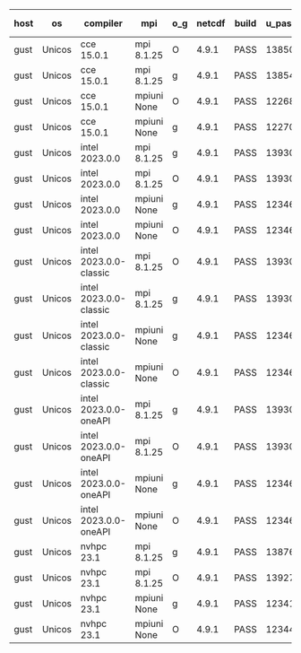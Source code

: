 

| host     | os       | compiler                              | mpi                      | o_g        | netcdf        | build       | u_pass          | u_fail          | s_pass            | s_fail            | e_pass             | e_fail             | nuopc_pass       | nuopc_fail       | artifacts link          |
|----------|----------|---------------------------------------|--------------------------|------------|---------------|-------------|-----------------|-----------------|-------------------|-------------------|--------------------|--------------------|------------------|------------------|-------------------------|
| gust | Unicos | cce 15.0.1 | mpi 8.1.25  | O | 4.9.1  | PASS | 13850 | 80 | 49 | 0 | 81 | 0 | 51 | 1 | <a href="https://github.com/esmf-org/esmf-test-artifacts/tree/77aaeda27994c6dbe62c86db72ee937074817061/feature_bopt_g_flags/cce/15.0.1/O/mpi/8.1.25" target="_blank">77aaeda</a> | 
| gust | Unicos | cce 15.0.1 | mpi 8.1.25  | g | 4.9.1  | PASS | 13854 | 76 | 49 | 0 | 81 | 0 | 51 | 1 | <a href="https://github.com/esmf-org/esmf-test-artifacts/tree/b4730a028a97ef21c997192ef599d7de6d67b3a3/feature_bopt_g_flags/cce/15.0.1/g/mpi/8.1.25" target="_blank">b4730a0</a> | 
| gust | Unicos | cce 15.0.1 | mpiuni None  | O | 4.9.1  | PASS | 12268 | 78 | 8 | 0 | 44 | 0 | None | None | <a href="https://github.com/esmf-org/esmf-test-artifacts/tree/cc8e65871ff07cccf20496524fc601bb8b47bd87/feature_bopt_g_flags/cce/15.0.1/O/mpiuni/None" target="_blank">cc8e658</a> | 
| gust | Unicos | cce 15.0.1 | mpiuni None  | g | 4.9.1  | PASS | 12270 | 76 | 8 | 0 | 44 | 0 | None | None | <a href="https://github.com/esmf-org/esmf-test-artifacts/tree/70dbc9fe07da426f4136f1e813862842e944d80a/feature_bopt_g_flags/cce/15.0.1/g/mpiuni/None" target="_blank">70dbc9f</a> | 
| gust | Unicos | intel 2023.0.0 | mpi 8.1.25  | g | 4.9.1  | PASS | 13930 | 0 | 49 | 0 | 81 | 0 | 52 | 0 | <a href="https://github.com/esmf-org/esmf-test-artifacts/tree/57c8df6925eab4cbff95ccf1d66838d4c923e711/feature_bopt_g_flags/intel/2023.0.0/g/mpi/8.1.25" target="_blank">57c8df6</a> | 
| gust | Unicos | intel 2023.0.0 | mpi 8.1.25  | O | 4.9.1  | PASS | 13930 | 0 | 49 | 0 | 81 | 0 | 52 | 0 | <a href="https://github.com/esmf-org/esmf-test-artifacts/tree/e0c4926a0f732a9e1090b315d36457016375dd1b/feature_bopt_g_flags/intel/2023.0.0/O/mpi/8.1.25" target="_blank">e0c4926</a> | 
| gust | Unicos | intel 2023.0.0 | mpiuni None  | g | 4.9.1  | PASS | 12346 | 0 | 8 | 0 | 44 | 0 | None | None | <a href="https://github.com/esmf-org/esmf-test-artifacts/tree/c4cf43031a7d704a036a9f6ac10e77754d487a7e/feature_bopt_g_flags/intel/2023.0.0/g/mpiuni/None" target="_blank">c4cf430</a> | 
| gust | Unicos | intel 2023.0.0 | mpiuni None  | O | 4.9.1  | PASS | 12346 | 0 | 8 | 0 | 44 | 0 | None | None | <a href="https://github.com/esmf-org/esmf-test-artifacts/tree/b21fa84f9eeebf114cf0afc90a2362151e21f63a/feature_bopt_g_flags/intel/2023.0.0/O/mpiuni/None" target="_blank">b21fa84</a> | 
| gust | Unicos | intel 2023.0.0-classic | mpi 8.1.25  | O | 4.9.1  | PASS | 13930 | 0 | 49 | 0 | 81 | 0 | 52 | 0 | <a href="https://github.com/esmf-org/esmf-test-artifacts/tree/af4abfc5fd4b23d602063a16de1f7f9f4f6c95d5/feature_bopt_g_flags/intel/2023.0.0-classic/O/mpi/8.1.25" target="_blank">af4abfc</a> | 
| gust | Unicos | intel 2023.0.0-classic | mpi 8.1.25  | g | 4.9.1  | PASS | 13930 | 0 | 49 | 0 | 81 | 0 | 52 | 0 | <a href="https://github.com/esmf-org/esmf-test-artifacts/tree/d5144df1148747979ba7f5ad62e09432881ed4d0/feature_bopt_g_flags/intel/2023.0.0-classic/g/mpi/8.1.25" target="_blank">d5144df</a> | 
| gust | Unicos | intel 2023.0.0-classic | mpiuni None  | g | 4.9.1  | PASS | 12346 | 0 | 8 | 0 | 44 | 0 | None | None | <a href="https://github.com/esmf-org/esmf-test-artifacts/tree/363dc855aea882f7ca412359efd41ab482e190d6/feature_bopt_g_flags/intel/2023.0.0-classic/g/mpiuni/None" target="_blank">363dc85</a> | 
| gust | Unicos | intel 2023.0.0-classic | mpiuni None  | O | 4.9.1  | PASS | 12346 | 0 | 8 | 0 | 44 | 0 | None | None | <a href="https://github.com/esmf-org/esmf-test-artifacts/tree/79d3a26a9cea200a998b816df597726d3edd7854/feature_bopt_g_flags/intel/2023.0.0-classic/O/mpiuni/None" target="_blank">79d3a26</a> | 
| gust | Unicos | intel 2023.0.0-oneAPI | mpi 8.1.25  | g | 4.9.1  | PASS | 13930 | 0 | 49 | 0 | 81 | 0 | 40 | 12 | <a href="https://github.com/esmf-org/esmf-test-artifacts/tree/b09904e88af41ee164d3068657e01455f4f5727e/feature_bopt_g_flags/intel/2023.0.0-oneAPI/g/mpi/8.1.25" target="_blank">b09904e</a> | 
| gust | Unicos | intel 2023.0.0-oneAPI | mpi 8.1.25  | O | 4.9.1  | PASS | 13930 | 0 | 48 | 1 | 81 | 0 | 40 | 12 | <a href="https://github.com/esmf-org/esmf-test-artifacts/tree/cd0d7eca4a2db515dcf10c2056640384e1246642/feature_bopt_g_flags/intel/2023.0.0-oneAPI/O/mpi/8.1.25" target="_blank">cd0d7ec</a> | 
| gust | Unicos | intel 2023.0.0-oneAPI | mpiuni None  | g | 4.9.1  | PASS | 12346 | 0 | 8 | 0 | 44 | 0 | None | None | <a href="https://github.com/esmf-org/esmf-test-artifacts/tree/e8d45026ca84f7326f8a820902e40b0be5dd6387/feature_bopt_g_flags/intel/2023.0.0-oneAPI/g/mpiuni/None" target="_blank">e8d4502</a> | 
| gust | Unicos | intel 2023.0.0-oneAPI | mpiuni None  | O | 4.9.1  | PASS | 12346 | 0 | 8 | 0 | 44 | 0 | None | None | <a href="https://github.com/esmf-org/esmf-test-artifacts/tree/167af500aa7ccf7dc411b1a4afdabb2c54f2aa59/feature_bopt_g_flags/intel/2023.0.0-oneAPI/O/mpiuni/None" target="_blank">167af50</a> | 
| gust | Unicos | nvhpc 23.1 | mpi 8.1.25  | g | 4.9.1  | PASS | 13876 | 54 | 47 | 2 | 79 | 2 | 45 | 7 | <a href="https://github.com/esmf-org/esmf-test-artifacts/tree/3ed28f5ebdcb982f5e1db0d5f6a60e7089203092/feature_bopt_g_flags/nvhpc/23.1/g/mpi/8.1.25" target="_blank">3ed28f5</a> | 
| gust | Unicos | nvhpc 23.1 | mpi 8.1.25  | O | 4.9.1  | PASS | 13927 | 3 | 49 | 0 | 81 | 0 | 45 | 7 | <a href="https://github.com/esmf-org/esmf-test-artifacts/tree/3a346e1310515cd83c080a1046c18ccb19d593eb/feature_bopt_g_flags/nvhpc/23.1/O/mpi/8.1.25" target="_blank">3a346e1</a> | 
| gust | Unicos | nvhpc 23.1 | mpiuni None  | g | 4.9.1  | PASS | 12341 | 5 | 6 | 2 | 44 | 0 | None | None | <a href="https://github.com/esmf-org/esmf-test-artifacts/tree/7018f3fbc9da2780a71880b873052e4d7f2ba04c/feature_bopt_g_flags/nvhpc/23.1/g/mpiuni/None" target="_blank">7018f3f</a> | 
| gust | Unicos | nvhpc 23.1 | mpiuni None  | O | 4.9.1  | PASS | 12344 | 2 | 8 | 0 | 44 | 0 | None | None | <a href="https://github.com/esmf-org/esmf-test-artifacts/tree/cb7913651dc989970651f1c4bc2a02540ff8c1df/feature_bopt_g_flags/nvhpc/23.1/O/mpiuni/None" target="_blank">cb79136</a> | 

